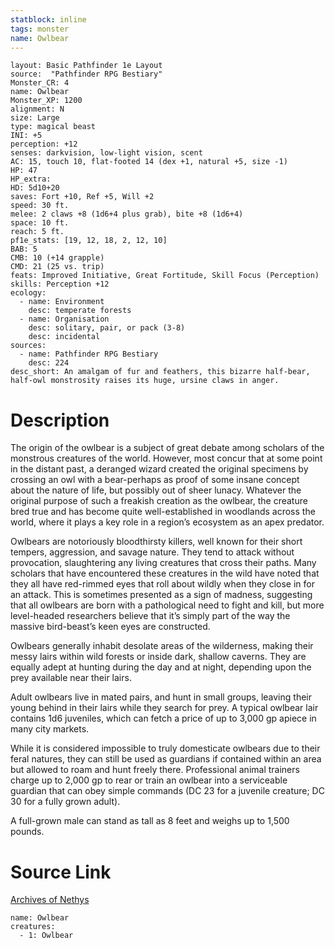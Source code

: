 ```yaml
---
statblock: inline
tags: monster
name: Owlbear
---
```

```statblock
layout: Basic Pathfinder 1e Layout
source:  "Pathfinder RPG Bestiary"
Monster_CR: 4
name: Owlbear
Monster_XP: 1200
alignment: N
size: Large
type: magical beast
INI: +5
perception: +12
senses: darkvision, low-light vision, scent
AC: 15, touch 10, flat-footed 14 (dex +1, natural +5, size -1)
HP: 47
HP_extra: 
HD: 5d10+20
saves: Fort +10, Ref +5, Will +2
speed: 30 ft.
melee: 2 claws +8 (1d6+4 plus grab), bite +8 (1d6+4)
space: 10 ft.
reach: 5 ft.
pf1e_stats: [19, 12, 18, 2, 12, 10]
BAB: 5
CMB: 10 (+14 grapple)
CMD: 21 (25 vs. trip)
feats: Improved Initiative, Great Fortitude, Skill Focus (Perception)
skills: Perception +12
ecology:
  - name: Environment
    desc: temperate forests
  - name: Organisation
    desc: solitary, pair, or pack (3-8)
    desc: incidental
sources:
  - name: Pathfinder RPG Bestiary
    desc: 224
desc_short: An amalgam of fur and feathers, this bizarre half-bear, half-owl monstrosity raises its huge, ursine claws in anger.
```
# Description
The origin of the owlbear is a subject of great debate among scholars of the monstrous creatures of the world. However, most concur that at some point in the distant past, a deranged wizard created the original specimens by crossing an owl with a bear-perhaps as proof of some insane concept about the nature of life, but possibly out of sheer lunacy. Whatever the original purpose of such a freakish creation as the owlbear, the creature bred true and has become quite well-established in woodlands across the world, where it plays a key role in a region’s ecosystem as an apex predator.

Owlbears are notoriously bloodthirsty killers, well known for their short tempers, aggression, and savage nature. They tend to attack without provocation, slaughtering any living creatures that cross their paths. Many scholars that have encountered these creatures in the wild have noted that they all have red-rimmed eyes that roll about wildly when they close in for an attack. This is sometimes presented as a sign of madness, suggesting that all owlbears are born with a pathological need to fight and kill, but more level-headed researchers believe that it’s simply part of the way the massive bird-beast’s keen eyes are constructed.

Owlbears generally inhabit desolate areas of the wilderness, making their messy lairs within wild forests or inside dark, shallow caverns. They are equally adept at hunting during the day and at night, depending upon the prey available near their lairs.

Adult owlbears live in mated pairs, and hunt in small groups, leaving their young behind in their lairs while they search for prey. A typical owlbear lair contains 1d6 juveniles, which can fetch a price of up to 3,000 gp apiece in many city markets.

While it is considered impossible to truly domesticate owlbears due to their feral natures, they can still be used as guardians if contained within an area but allowed to roam and hunt freely there. Professional animal trainers charge up to 2,000 gp to rear or train an owlbear into a serviceable guardian that can obey simple commands (DC 23 for a juvenile creature; DC 30 for a fully grown adult).

A full-grown male can stand as tall as 8 feet and weighs up to 1,500 pounds.
# Source Link
[Archives of Nethys](https://aonprd.com/MonsterDisplay.aspx?ItemName=Owlbear)
```encounter-table
name: Owlbear
creatures:
  - 1: Owlbear
```
